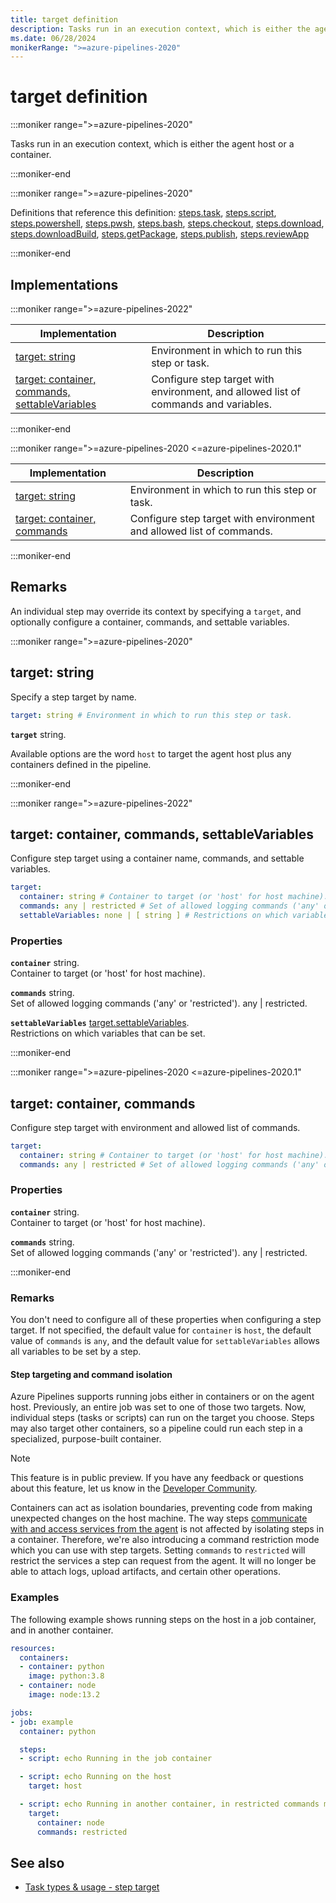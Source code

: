 ```yaml
---
title: target definition
description: Tasks run in an execution context, which is either the agent host or a container.
ms.date: 06/28/2024
monikerRange: ">=azure-pipelines-2020"
---
```


# target definition

<!-- :::description::: -->
:::moniker range=">=azure-pipelines-2020"

<!-- :::editable-content name="description"::: -->
Tasks run in an execution context, which is either the agent host or a container.
<!-- :::editable-content-end::: -->

:::moniker-end
<!-- :::description-end::: -->

<!-- :::parents::: -->
:::moniker range=">=azure-pipelines-2020"

Definitions that reference this definition: [steps.task](steps-task.md), [steps.script](steps-script.md), [steps.powershell](steps-powershell.md), [steps.pwsh](steps-pwsh.md), [steps.bash](steps-bash.md), [steps.checkout](steps-checkout.md), [steps.download](steps-download.md), [steps.downloadBuild](steps-download-build.md), [steps.getPackage](steps-get-package.md), [steps.publish](steps-publish.md), [steps.reviewApp](steps-review-app.md)

:::moniker-end
<!-- :::parents-end::: -->

## Implementations

<!-- :::implementations-list::: -->
:::moniker range=">=azure-pipelines-2022"

| Implementation | Description |
|---|---|
| [target: string](#targetstring) | Environment in which to run this step or task. |
| [target: container, commands, settableVariables](#targetobjectproperties) | Configure step target with environment, and allowed list of commands and variables. |

:::moniker-end

:::moniker range=">=azure-pipelines-2020 <=azure-pipelines-2020.1"

| Implementation | Description |
|---|---|
| [target: string](#targetstring) | Environment in which to run this step or task. |
| [target: container, commands](#targetobjectproperties) | Configure step target with environment and allowed list of commands. |

:::moniker-end
<!-- :::implementations-list-end::: -->

<!-- :::remarks::: -->
<!-- :::editable-content name="remarks"::: -->
## Remarks

An individual step may override its context by specifying a `target`, and optionally configure a container, commands, and settable variables.
<!-- :::editable-content-end::: -->
<!-- :::remarks-end::: -->

<!-- :::examples::: -->
<!-- :::editable-content name="examples"::: -->
<!-- :::editable-content-end::: -->
<!-- :::examples-end::: -->

<!-- :::implementations::: -->
<!-- :::implementation-item name="target: string"::: -->
<a name="targetstring"></a>
<!-- :::stringAnyOf::: -->
:::moniker range=">=azure-pipelines-2020"

<!-- :::implementation-signature::: -->
## target: string
<!-- :::implementation-signature-end::: -->

<!-- :::implementation-description::: -->
<!-- :::editable-content name="description"::: -->
Specify a step target by name.
<!-- :::editable-content-end::: -->
<!-- :::implementation-description-end::: -->

<!-- :::implementation-syntax::: -->
```yaml
target: string # Environment in which to run this step or task.
```
<!-- :::implementation-syntax-end::: -->

<!-- :::implementation-string-item::: -->
**`target`** string.<br>
<!-- :::editable-content name="description"::: -->
Available options are the word `host` to target the agent host plus any containers defined in the pipeline.
<!-- :::editable-content-end::: -->
<!-- :::implementation-string-item-end::: -->

:::moniker-end
<!-- :::stringAnyOf-end::: -->

<!-- :::remarks::: -->
<!-- :::editable-content name="remarks"::: -->
<!-- :::editable-content-end::: -->
<!-- :::remarks-end::: -->

<!-- :::examples::: -->
<!-- :::editable-content name="examples"::: -->
<!-- :::editable-content-end::: -->
<!-- :::examples-end::: -->
<!-- :::implementation-item-end::: -->
<!-- :::implementation-item name="target: object properties"::: -->
<a name="targetobjectproperties"></a>
<!-- :::objectAnyOf::: -->
:::moniker range=">=azure-pipelines-2022"

<!-- :::implementation-signature::: -->
## target: container, commands, settableVariables
<!-- :::implementation-signature-end::: -->

<!-- :::implementation-description::: -->
<!-- :::editable-content name="description"::: -->
Configure step target using a container name, commands, and settable variables.
<!-- :::editable-content-end::: -->
<!-- :::implementation-description-end::: -->

<!-- :::implementation-syntax::: -->
```yaml
target:
  container: string # Container to target (or 'host' for host machine).
  commands: any | restricted # Set of allowed logging commands ('any' or 'restricted').
  settableVariables: none | [ string ] # Restrictions on which variables that can be set.
```
<!-- :::implementation-syntax-end::: -->

<!-- :::implementation-properties::: -->
### Properties

<!-- :::item name="container"::: -->
**`container`** string.<br><!-- :::editable-content name="propDescription"::: -->
Container to target (or 'host' for host machine).
<!-- :::editable-content-end::: -->
<!-- :::item-end::: -->
<!-- :::item name="commands"::: -->
**`commands`** string.<br><!-- :::editable-content name="propDescription"::: -->
Set of allowed logging commands ('any' or 'restricted'). any | restricted.
<!-- :::editable-content-end::: -->
<!-- :::item-end::: -->
<!-- :::item name="settableVariables"::: -->
**`settableVariables`** [target.settableVariables](target-settable-variables.md).<br><!-- :::editable-content name="propDescription"::: -->
Restrictions on which variables that can be set.
<!-- :::editable-content-end::: -->
<!-- :::item-end::: -->
<!-- :::implementation-properties-end::: -->

:::moniker-end

:::moniker range=">=azure-pipelines-2020 <=azure-pipelines-2020.1"

<!-- :::implementation-signature::: -->
## target: container, commands
<!-- :::implementation-signature-end::: -->

<!-- :::implementation-description::: -->
<!-- :::editable-content name="description"::: -->
Configure step target with environment and allowed list of commands.
<!-- :::editable-content-end::: -->
<!-- :::implementation-description-end::: -->

<!-- :::implementation-syntax::: -->
```yaml
target:
  container: string # Container to target (or 'host' for host machine).
  commands: any | restricted # Set of allowed logging commands ('any' or 'restricted').
```
<!-- :::implementation-syntax-end::: -->

<!-- :::implementation-properties::: -->
### Properties

<!-- :::item name="container"::: -->
**`container`** string.<br><!-- :::editable-content name="propDescription"::: -->
Container to target (or 'host' for host machine).
<!-- :::editable-content-end::: -->
<!-- :::item-end::: -->
<!-- :::item name="commands"::: -->
**`commands`** string.<br><!-- :::editable-content name="propDescription"::: -->
Set of allowed logging commands ('any' or 'restricted'). any | restricted.
<!-- :::editable-content-end::: -->
<!-- :::item-end::: -->
<!-- :::implementation-properties-end::: -->

:::moniker-end
<!-- :::objectAnyOf-end::: -->

<!-- :::remarks::: -->
<!-- :::editable-content name="remarks"::: -->
### Remarks

You don't need to configure all of these properties when configuring a step target. If not specified, the default value for `container` is `host`, the default value of `commands` is `any`, and the default value for `settableVariables` allows all variables to be set by a step.

#### Step targeting and command isolation

Azure Pipelines supports running jobs either in containers or on the agent host. Previously, an entire job was set to one of those two targets. Now, individual steps (tasks or scripts) can run on the target you choose. Steps may also target other containers, so a pipeline could run each step in a specialized, purpose-built container. 

> [!NOTE]
> This feature is in public preview. If you have any feedback or questions about this feature, let us know in the [Developer Community](https://developercommunity.visualstudio.com/spaces/21/index.html).

Containers can act as isolation boundaries, preventing code from making unexpected changes on the host machine. The way steps [communicate with and access services from the agent](/azure/devops/pipelines/scripts/logging-commands) is not affected by isolating steps in a container. Therefore, we're also introducing a command restriction mode which you can use with step targets. Setting `commands` to `restricted` will restrict the services a step can request from the agent. It will no longer be able to attach logs, upload artifacts, and certain other operations.
<!-- :::editable-content-end::: -->
<!-- :::remarks-end::: -->

<!-- :::examples::: -->
<!-- :::editable-content name="examples"::: -->
### Examples

The following example shows running steps on the host in a job container, and in another container.

```yaml
resources:
  containers:
  - container: python
    image: python:3.8
  - container: node
    image: node:13.2

jobs:
- job: example
  container: python

  steps:
  - script: echo Running in the job container

  - script: echo Running on the host
    target: host

  - script: echo Running in another container, in restricted commands mode
    target:
      container: node
      commands: restricted
```
<!-- :::editable-content-end::: -->
<!-- :::examples-end::: -->
<!-- :::implementation-item-end::: -->
<!-- :::implementations-end::: -->

<!-- :::see-also::: -->
<!-- :::editable-content name="seeAlso"::: -->
## See also

- [Task types & usage - step target](/azure/devops/pipelines/process/tasks#step-target)
<!-- :::editable-content-end::: -->
<!-- :::see-also-end::: -->
